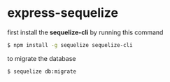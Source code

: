 # express-sequelize

first install the **sequelize-cli** by running this command
``` bash
$ npm install -g sequelize sequelize-cli
```
to migrate the database
``` bash
$ sequelize db:migrate
```